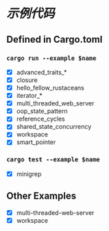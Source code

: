 # *示例代码*

## Defined in Cargo.toml

### `cargo run --example $name`

- [x] advanced_traits_*
- [x] closure
- [x] hello_fellow_rustaceans
- [x] iterator_*
- [x] multi_threaded_web_server
- [x] oop_state_pattern
- [x] reference_cycles
- [x] shared_state_concurrency
- [x] workspace
- [x] smart_pointer

### `cargo test --example $name`

- [x] minigrep

## Other Examples

- [x] multi-threaded-web-server
- [x] workspace

